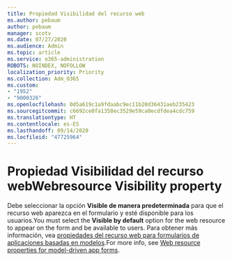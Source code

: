 ```yaml
---
title: Propiedad Visibilidad del recurso web
ms.author: pebaum
author: pebaum
manager: scotv
ms.date: 07/27/2020
ms.audience: Admin
ms.topic: article
ms.service: o365-administration
ROBOTS: NOINDEX, NOFOLLOW
localization_priority: Priority
ms.collection: Adm_O365
ms.custom:
- "1952"
- "9000326"
ms.openlocfilehash: 0d5a619c1a9fdaabc9ec11b20d36431aeb235423
ms.sourcegitcommit: c6692ce0fa1358ec3529e59ca0ecdfdea4cdc759
ms.translationtype: HT
ms.contentlocale: es-ES
ms.lasthandoff: 09/14/2020
ms.locfileid: "47725964"
---
```

# <a name="webresource-visibility-property"></a><span data-ttu-id="6a2ca-102">Propiedad Visibilidad del recurso web</span><span class="sxs-lookup"><span data-stu-id="6a2ca-102">Webresource Visibility property</span></span>

<span data-ttu-id="6a2ca-103">Debe seleccionar la opción **Visible de manera predeterminada** para que el recurso web aparezca en el formulario y esté disponible para los usuarios.</span><span class="sxs-lookup"><span data-stu-id="6a2ca-103">You must select the **Visible by default** option for the web resource to appear on the form and be available to users.</span></span> <span data-ttu-id="6a2ca-104">Para obtener más información, vea [propiedades del recurso web para formularios de aplicaciones basadas en modelos](https://docs.microsoft.com/powerapps/maker/model-driven-apps/web-resource-properties-legacy).</span><span class="sxs-lookup"><span data-stu-id="6a2ca-104">For more info, see [Web resource properties for model-driven app forms](https://docs.microsoft.com/powerapps/maker/model-driven-apps/web-resource-properties-legacy).</span></span>